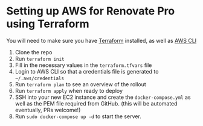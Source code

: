 # Setting up AWS for Renovate Pro using Terraform

You will need to make sure you have [Terraform](https://www.terraform.io/downloads.html) installed, as well as [AWS CLI](https://aws.amazon.com/cli/)

1. Clone the repo
2. Run `terraform init`
3. Fill in the necessary values in the `terraform.tfvars` file
4. Login to AWS CLI so that a credentials file is generated to `~/.aws/credentials`
5. Run `terraform plan` to see an overview of the rollout
6. Run `terraform apply` when ready to deploy
7. SSH into your new EC2 instance and create the `docker-compose.yml` as well as the PEM file required from GitHub. (this will be automated eventually, PRs welcome!)
8. Run `sudo docker-compose up -d` to start the server.